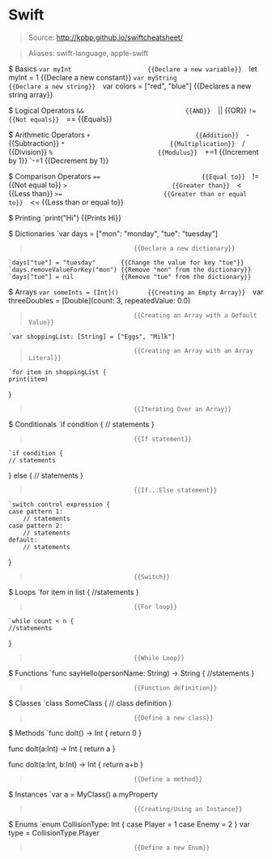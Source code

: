 # Swift

> Source: http://kpbp.github.io/swiftcheatsheet/

> Aliases: swift-language, apple-swift

$ Basics
    `var myInt                     {{Declare a new variable}} 
    `let myInt = 1                 {{Declare a new constant}} 
    `var myString                  {{Declare a new string}} 
    `var colors = ["red", "blue"]  {{Declares a new string array}} 

$ Logical Operators
    `&&                            {{AND}} 
    `||                            {{OR}} 
    `!=                            {{Not equals}} 
    `==                            {{Equals}} 

$ Arithmetic Operators
    `+                             {{Addition}} 
    `-                             {{Subtraction}} 
    `*                             {{Multiplication}} 
    `/                             {{Division}} 
    `%                             {{Modulus}} 
    `+=1                           {{Increment by 1}} 
    `-=1                           {{Decrement by 1}} 

$ Comparison Operators
    `==                            {{Equal to}} 
    `!=                            {{Not equal to}} 
    `>                             {{Greater than}} 
    `<                             {{Less than}} 
    `>=                            {{Greater than or equal to}} 
    `<=                            {{Less than or equal to}} 

$ Printing
    `print("Hi")                   {{Prints Hi}} 

$ Dictionaries
    `var days = ["mon": "monday", "tue": "tuesday"]
>                                  {{Declare a new dictionary}} 
    `days["tue"] = "tuesday"       {{Change the value for key "tue"}} 
    `days.removeValueForKey("mon") {{Remove "mon" from the dictionary}} 
    `days["tue"] = nil             {{Remove "tue" from the dictionary}} 

$ Arrays
    `var someInts = [Int]()        {{Creating an Empty Array}} 
    `var threeDoubles = [Double](count: 3, repeatedValue: 0.0)
>                                  {{Creating an Array with a Default Value}} 
    `var shoppingList: [String] = ["Eggs", "Milk"]
>                                  {{Creating an Array with an Array Literal}} 
    `for item in shoppingList {
	print(item)
}
>                                  {{Iterating Over an Array}} 

$ Conditionals
    `if condition {
	// statements
}
>                                  {{If statement}} 
    `if condition {
	// statements
} else {
	// statements
}
>                                  {{If...Else statement}} 
    `switch control expression {
	case pattern 1:
		// statements
	case pattern 2:
		// statements
	default:
		// statements
}
>                                  {{Switch}} 

$ Loops
    `for item in list {
	//statements
}
>                                  {{For loop}} 
    `while count < n {
	//statements
}
>                                  {{While Loop}} 

$ Functions
    `func sayHello(personName: String) -> String {
	//statements
}
>                                  {{Function definition}} 

$ Classes
    `class SomeClass {
	// class definition
}
>                                  {{Define a new class}} 

$ Methods
    `func doIt() -> Int {
	return 0
}

func doIt(a:Int) -> Int {
	return a
}

func doIt(a:Int, b:Int) -> Int {
	return a+b
}
>                                  {{Define a method}} 

$ Instances
    `var a = MyClass()
a.myProperty
>                                  {{Creating/Using an Instance}} 

$ Enums
    `enum CollisionType: Int {
	case Player = 1
	case Enemy = 2
}
var type = CollisionType.Player
>                                  {{Define a new Enum}} 

